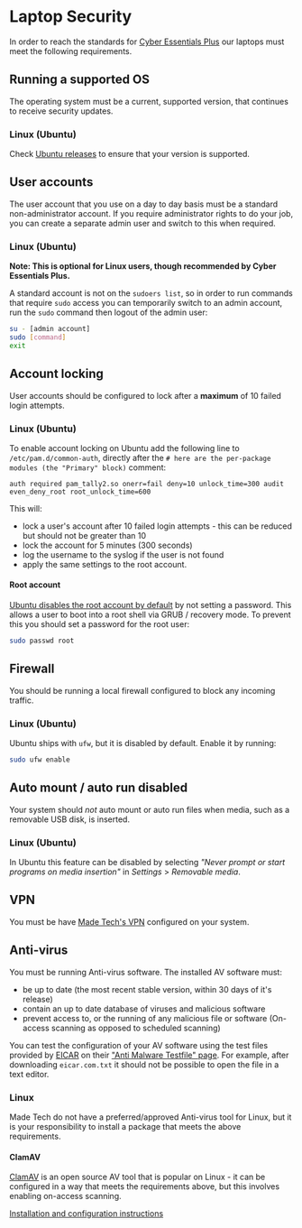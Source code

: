 # Laptop Security
In order to reach the standards for [Cyber Essentials Plus](https://www.ncsc.gov.uk/cyberessentials/overview) our laptops must meet the following requirements.

## Running a supported OS
The operating system must be a current, supported version, that continues to receive security updates.

### Linux (Ubuntu)
Check [Ubuntu releases](https://wiki.ubuntu.com/Releases) to ensure that your version is supported.

## User accounts
The user account that you use on a day to day basis must be a standard non-administrator account. If you require administrator rights to do your job, you can create a separate admin user and switch to this when required.

### Linux (Ubuntu)

**Note: This is optional for Linux users, though recommended by Cyber Essentials Plus.**

A standard account is not on the `sudoers list`, so in order to run commands that require `sudo` access you can temporarily switch to an admin account, run the `sudo` command then logout of the admin user:

```bash
su - [admin account]
sudo [command]
exit
```

## Account locking
User accounts should be configured to lock after a **maximum** of 10 failed login attempts.

### Linux (Ubuntu)
To enable account locking on Ubuntu add the following line to `/etc/pam.d/common-auth`, directly after the `# here are the per-package modules (the "Primary" block)` comment:

```
auth required pam_tally2.so onerr=fail deny=10 unlock_time=300 audit even_deny_root root_unlock_time=600
```

This will:
- lock a user's account after 10 failed login attempts - this can be reduced but should not be greater than 10
- lock the account for 5 minutes (300 seconds)
- log the username to the syslog if the user is not found
- apply the same settings to the root account.

#### Root account
[Ubuntu disables the root account by default](https://ubuntu.com/server/docs/security-users) by not setting a password. This allows a user to boot into a root shell via GRUB / recovery mode. To prevent this you should set a password for the root user:

```bash
sudo passwd root
```

## Firewall
You should be running a local firewall configured to block any incoming traffic.

### Linux (Ubuntu)
Ubuntu ships with `ufw`, but it is disabled by default. Enable it by running:

```bash
sudo ufw enable
```

## Auto mount / auto run disabled
Your system should *not* auto mount or auto run files when media, such as a removable USB disk, is inserted.

### Linux (Ubuntu)
In Ubuntu this feature can be disabled by selecting _"Never prompt or start programs on media insertion"_ in _Settings_ > _Removable media_.

## VPN
You must be have [Made Tech's VPN](../vpn/README.md) configured on your system.

## Anti-virus
You must be running Anti-virus software. The installed AV software must:
- be up to date (the most recent stable version, within 30 days of it's release)
- contain an up to date database of viruses and malicious software
- prevent access to, or the running of any malicious file or software (On-access scanning as opposed to scheduled scanning)

You can test the configuration of your AV software using the test files provided by [EICAR](https://www.eicar.org/) on their ["Anti Malware Testfile" page](https://www.eicar.org/?page_id=3950). For example, after downloading `eicar.com.txt` it should not be possible to open the file in a text editor.

### Linux
Made Tech do not have a preferred/approved Anti-virus tool for Linux, but it is your responsibility to install a package that meets the above requirements.

#### ClamAV
[ClamAV](https://www.clamav.net/) is an open source AV tool that is popular on Linux - it can be configured in a way that meets the requirements above, but this involves enabling on-access scanning.

[Installation and configuration instructions](linux_av.md)
